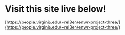 # Visit this site live below!

[https://people.virginia.edu/~rel3en/enwr-project-three/](https://people.virginia.edu/~rel3en/enwr-project-three/)